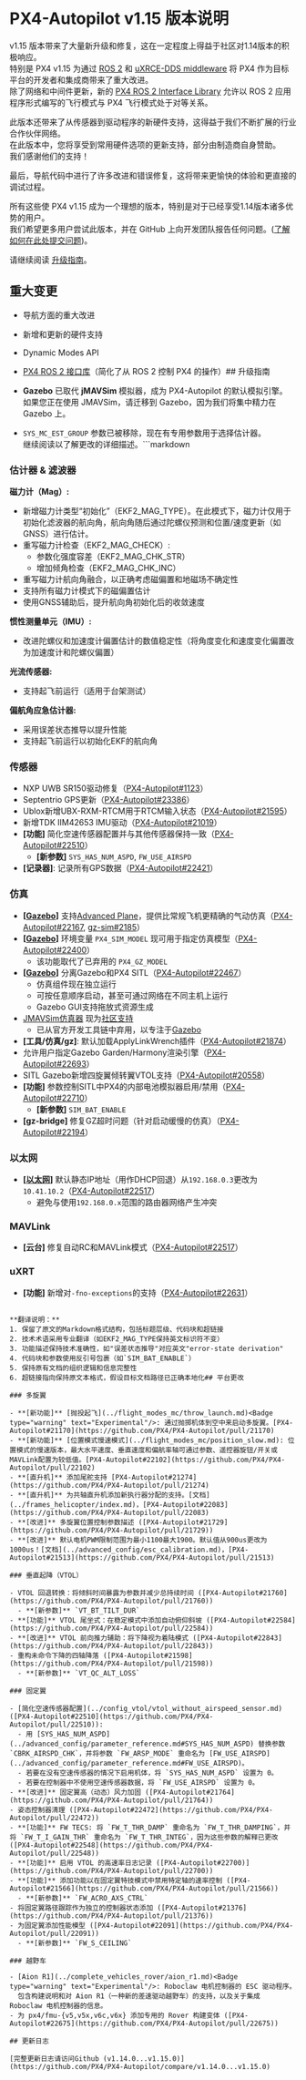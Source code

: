 # PX4-Autopilot v1.15 版本说明

<Badge type="tip" text="Stable"/>

v1.15 版本带来了大量新升级和修复，这在一定程度上得益于社区对1.14版本的积极响应。  
特别是 PX4 v1.15 为通过 [ROS 2](../ros2/index.md) 和 [uXRCE-DDS middleware](../middleware/uxrce_dds.md) 将 PX4 作为目标平台的开发者和集成商带来了重大改进。  
除了网络和中间件更新，新的 [PX4 ROS 2 Interface Library](../ros2/px4_ros2_interface_lib.md) 允许以 ROS 2 应用程序形式编写的飞行模式与 PX4 飞行模式处于对等关系。

此版本还带来了从传感器到驱动程序的新硬件支持，这得益于我们不断扩展的行业合作伙伴网络。  
在此版本中，您将享受到常用硬件选项的更新支持，部分由制造商自身赞助。  
我们感谢他们的支持！

最后，导航代码中进行了许多改进和错误修复，这将带来更愉快的体验和更直接的调试过程。

所有这些使 PX4 v1.15 成为一个理想的版本，特别是对于已经享受1.14版本诸多优势的用户。  
我们希望更多用户尝试此版本，并在 GitHub 上向开发团队报告任何问题。([了解如何在此处提交问题](../contribute/support.md#issue-bug-reporting))。

请继续阅读 [升级指南](#upgrade-guide)。

## 重大变更

- 导航方面的重大改进  
- 新增和更新的硬件支持  
- Dynamic Modes API  
- <Badge type="warning" text="Experimental"/>[PX4 ROS 2 接口库](../ros2/px4_ros2_interface_lib.md)（简化了从 ROS 2 控制 PX4 的操作）## 升级指南

- **Gazebo** 已取代 **jMAVSim** 模拟器，成为 PX4-Autopilot 的默认模拟引擎。  
  如果您正在使用 JMAVSim，请迁移到 Gazebo，因为我们将集中精力在 Gazebo 上。  
- `SYS_MC_EST_GROUP` 参数已被移除，现在有专用参数用于选择估计器。  
  继续阅读以了解更改的详细描述。```markdown
### 估计器 & 滤波器

**磁力计（Mag）:**
- 新增磁力计类型“初始化”（EKF2_MAG_TYPE）。在此模式下，磁力计仅用于初始化滤波器的航向角，航向角随后通过陀螺仪预测和位置/速度更新（如GNSS）进行估计。
- 重写磁力计检查（EKF2_MAG_CHECK）:
  - 参数化强度容差（EKF2_MAG_CHK_STR）
  - 增加倾角检查（EKF2_MAG_CHK_INC）
- 重写磁力计航向角融合，以正确考虑磁偏置和地磁场不确定性
- 支持所有磁力计模式下的磁偏置估计
- 使用GNSS辅助后，提升航向角初始化后的收敛速度

**惯性测量单元（IMU）:**
- 改进陀螺仪和加速度计偏置估计的数值稳定性（将角度变化和速度变化偏置改为加速度计和陀螺仪偏置）

**光流传感器:**
- 支持起飞前运行（适用于台架测试）

**偏航角应急估计器:**
- 采用误差状态推导以提升性能
- 支持起飞前运行以初始化EKF的航向角

### 传感器
- NXP UWB SR150驱动修复（[PX4-Autopilot#1123](https://github.com/PX4/PX4-Autopilot/pull/21124)）
- Septentrio GPS更新（[PX4-Autopilot#23386](https://github.com/PX4/PX4-Autopilot/pull/23386)）
- Ublox新增UBX-RXM-RTCM用于RTCM输入状态（[PX4-Autopilot#21595](https://github.com/PX4/PX4-Autopilot/pull/21595)）
- 新增TDK IIM42653 IMU驱动（[PX4-Autopilot#21019](https://github.com/PX4/PX4-Autopilot/pull/21019)）
- **[功能]** 简化空速传感器配置并与其他传感器保持一致（[PX4-Autopilot#22510](https://github.com/PX4/PX4-Autopilot/pull/22510)）
  - **[新参数]** `SYS_HAS_NUM_ASPD`, `FW_USE_AIRSPD`
- **[记录器]**: 记录所有GPS数据（[PX4-Autopilot#22421](https://github.com/PX4/PX4-Autopilot/pull/22421)）

### 仿真
- **[[Gazebo](../sim_gazebo_gz/index.md)]** 支持[Advanced Plane](../sim_gazebo_gz/vehicles.md#advanced-plane)，提供比常规飞机更精确的气动仿真（[PX4-Autopilot#22167](https://github.com/PX4/PX4-Autopilot/pull/22167), [gz-sim#2185](https://github.com/gazebosim/gz-sim/pull/2185)）
- **[[Gazebo](../sim_gazebo_gz/index.md)]** 环境变量 `PX4_SIM_MODEL` 现可用于指定仿真模型（[PX4-Autopilot#22400](https://github.com/PX4/PX4-Autopilot/pull/22400)）
  - 该功能取代了已弃用的 `PX4_GZ_MODEL`
- **[[Gazebo](../sim_gazebo_gz/index.md)]** 分离Gazebo和PX4 SITL（[PX4-Autopilot#22467](https://github.com/PX4/PX4-Autopilot/pull/22467)）
  - 仿真组件现在独立运行
  - 可按任意顺序启动，甚至可通过网络在不同主机上运行
  - Gazebo GUI支持拖放式资源生成
- [JMAVSim仿真器](../sim_jmavsim/index.md) 现为[社区支持](../simulation/community_supported_simulators.md)
  - 已从官方开发工具链中弃用，以专注于[Gazebo](../sim_gazebo_gz/index.md)
- **[工具/仿真/gz]**: 默认加载ApplyLinkWrench插件（[PX4-Autopilot#21874](https://github.com/PX4/PX4-Autopilot/pull/21874)）
- 允许用户指定Gazebo Garden/Harmony渲染引擎（[PX4-Autopilot#22693](https://github.com/PX4/PX4-Autopilot/pull/22693)）
- SITL Gazebo新增四旋翼倾转翼VTOL支持（[PX4-Autopilot#20558](https://github.com/PX4/PX4-Autopilot/pull/20558)）
- **[功能]** 参数控制SITL中PX4的内部电池模拟器启用/禁用（[PX4-Autopilot#22710](https://github.com/PX4/PX4-Autopilot/pull/22710)）
  - **[新参数]** `SIM_BAT_ENABLE`
- **[gz-bridge]** 修复GZ超时问题（针对启动缓慢的仿真）（[PX4-Autopilot#22194](https://github.com/PX4/PX4-Autopilot/pull/22194)）

### 以太网
- **[[以太网](../advanced_config/ethernet_setup.md)]** 默认静态IP地址（用作DHCP回退）从`192.168.0.3`更改为`10.41.10.2`（[PX4-Autopilot#22517](https://github.com/PX4/PX4-Autopilot/pull/22517)）
  - 避免与使用`192.168.0.x`范围的路由器网络产生冲突

### MAVLink
- **[云台]** 修复自动RC和MAVLink模式（[PX4-Autopilot#22517](https://github.com/PX4/PX4-Autopilot/pull/22517)）

### uXRT
- **[功能]** 新增对`-fno-exceptions`的支持（[PX4-Autopilot#22631](https://github.com/PX4/PX4-Autopilot/pull/22631)）
``` 

**翻译说明：**
1. 保留了原文的Markdown格式结构，包括标题层级、代码块和超链接
2. 技术术语采用专业翻译（如EKF2_MAG_TYPE保持英文标识符不变）
3. 功能描述保持技术准确性，如"误差状态推导"对应英文"error-state derivation"
4. 代码块和参数使用反引号包裹（如`SIM_BAT_ENABLE`）
5. 保持原有文档的组织逻辑和信息完整性
6. 超链接指向保持原文本格式，假设目标文档路径已正确本地化## 平台更改

### 多旋翼

- **[新功能]** [抛投起飞](../flight_modes_mc/throw_launch.md)<Badge type="warning" text="Experimental"/>: 通过抛掷机体到空中来启动多旋翼。[PX4-Autopilot#21170](https://github.com/PX4/PX4-Autopilot/pull/21170)  
- **[新功能]** [位置模式慢速模式](../flight_modes_mc/position_slow.md): 位置模式的慢速版本，最大水平速度、垂直速度和偏航率轴可通过参数、遥控器旋钮/开关或MAVLink配置为较低值。[PX4-Autopilot#22102](https://github.com/PX4/PX4-Autopilot/pull/22102)  
- **[直升机]** 添加尾舵支持 [PX4-Autopilot#21274](https://github.com/PX4/PX4-Autopilot/pull/21274)  
- **[直升机]** 为共轴直升机添加新执行器分配的支持。[文档](../frames_helicopter/index.md)，[PX4-Autopilot#22083](https://github.com/PX4/PX4-Autopilot/pull/22083)  
- **[改进]** 多旋翼位置控制参数描述 ([PX4-Autopilot#21729](https://github.com/PX4/PX4-Autopilot/pull/21729))  
- **[改进]** 默认电机PWM限制范围为最小1100最大1900。默认值从900us更改为1000us！[文档](../advanced_config/esc_calibration.md)，[PX4-Autopilot#21513](https://github.com/PX4/PX4-Autopilot/pull/21513)  

### 垂直起降（VTOL）

- VTOL 回退转换：将倾斜时间暴露为参数并减少总持续时间 ([PX4-Autopilot#21760](https://github.com/PX4/PX4-Autopilot/pull/21760))  
  - **[新参数]** `VT_BT_TILT_DUR`  
- **[功能]** VTOL 尾坐式：在稳定模式中添加自动俯仰斜坡 ([PX4-Autopilot#22584](https://github.com/PX4/PX4-Autopilot/pull/22584))  
- **[改进]** VTOL 前向推力辅助：将下降视为着陆模式 ([PX4-Autopilot#22843](https://github.com/PX4/PX4-Autopilot/pull/22843))  
- 重构未命令下降的四轴降落 ([PX4-Autopilot#21598](https://github.com/PX4/PX4-Autopilot/pull/21598))  
  - **[新参数]** `VT_QC_ALT_LOSS`  

### 固定翼

- [简化空速传感器配置](../config_vtol/vtol_without_airspeed_sensor.md) ([PX4-Autopilot#22510](https://github.com/PX4/PX4-Autopilot/pull/22510)):  
  - 用 [SYS_HAS_NUM_ASPD](../advanced_config/parameter_reference.md#SYS_HAS_NUM_ASPD) 替换参数 `CBRK_AIRSPD_CHK`，并将参数 `FW_ARSP_MODE` 重命名为 [FW_USE_AIRSPD](../advanced_config/parameter_reference.md#FW_USE_AIRSPD)。  
  - 若要在没有空速传感器的情况下启用机体，将 `SYS_HAS_NUM_ASPD` 设置为 0。  
  - 若要在控制器中不使用空速传感器数据，将 `FW_USE_AIRSPD` 设置为 0。  
- **[改进]** 固定翼高（动态）风力加固 ([PX4-Autopilot#21764](https://github.com/PX4/PX4-Autopilot/pull/21764))  
- 姿态控制器清理 ([PX4-Autopilot#22472](https://github.com/PX4/PX4-Autopilot/pull/22472))  
- **[功能]** FW TECS: 将 `FW_T_THR_DAMP` 重命名为 `FW_T_THR_DAMPING`，并将 `FW_T_I_GAIN_THR` 重命名为 `FW_T_THR_INTEG`，因为这些参数的解释已更改 ([PX4-Autopilot#22548](https://github.com/PX4/PX4-Autopilot/pull/22548))  
- **[功能]** 启用 VTOL 的高速率日志记录 ([PX4-Autopilot#22700)](https://github.com/PX4/PX4-Autopilot/pull/22700))  
- **[功能]** 添加功能以在固定翼特技模式中禁用特定轴的速率控制 ([PX4-Autopilot#21566](https://github.com/PX4/PX4-Autopilot/pull/21566))  
  - **[新参数]** `FW_ACRO_AXS_CTRL`  
- 将固定翼路径跟踪作为独立的控制器状态添加 ([PX4-Autopilot#21376](https://github.com/PX4/PX4-Autopilot/pull/21376))  
- 为固定翼添加性能模型 ([PX4-Autopilot#22091](https://github.com/PX4/PX4-Autopilot/pull/22091))  
  - **[新参数]** `FW_S_CEILING`  

### 越野车

- [Aion R1](../complete_vehicles_rover/aion_r1.md)<Badge type="warning" text="Experimental"/>: Roboclaw 电机控制器的 ESC 驱动程序。  
  包含构建说明和对 Aion R1（一种新的差速驱动越野车）的支持，以及关于集成 Roboclaw 电机控制器的信息。  
- 为 px4/fmu-{v5,v5x,v6c,v6x} 添加专用的 Rover 构建变体 ([PX4-Autopilot#22675](https://github.com/PX4/PX4-Autopilot/pull/22675))

## 更新日志

[完整更新日志请访问Github (v1.14.0...v1.15.0)](https://github.com/PX4/PX4-Autopilot/compare/v1.14.0...v1.15.0)